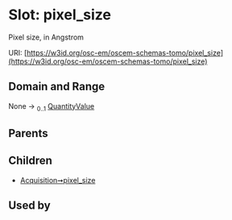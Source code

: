 
# Slot: pixel_size

Pixel size, in Angstrom

URI: [https://w3id.org/osc-em/oscem-schemas-tomo/pixel_size](https://w3id.org/osc-em/oscem-schemas-tomo/pixel_size)


## Domain and Range

None &#8594;  <sub>0..1</sub> [QuantityValue](QuantityValue.md)

## Parents


## Children

 *  [Acquisition➞pixel_size](Acquisition_pixel_size.md)

## Used by

